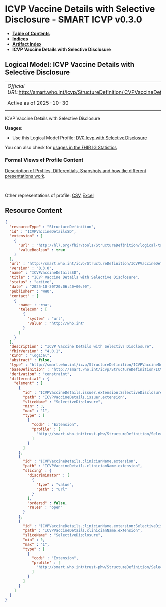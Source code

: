 # ICVP Vaccine Details with Selective Disclosure - SMART ICVP v0.3.0

* [**Table of Contents**](toc.md)
* [**Indices**](indices.md)
* [**Artifact Index**](artifacts.md)
* **ICVP Vaccine Details with Selective Disclosure**

## Logical Model: ICVP Vaccine Details with Selective Disclosure 

| | |
| :--- | :--- |
| *Official URL*:http://smart.who.int/icvp/StructureDefinition/ICVPVaccineDetailsSD | *Version*:0.3.0 |
| Active as of 2025-10-30 | *Computable Name*:ICVPVaccineDetailsSD |

 
ICVP Vaccine Details with Selective Disclosure 

**Usages:**

* Use this Logical Model Profile: [DVC Icvp with Selective Disclosure](StructureDefinition-ICVPSD.md)

You can also check for [usages in the FHIR IG Statistics](https://packages2.fhir.org/xig/smart.who.int.icvp|current/StructureDefinition/ICVPVaccineDetailsSD)

### Formal Views of Profile Content

 [Description of Profiles, Differentials, Snapshots and how the different presentations work](http://build.fhir.org/ig/FHIR/ig-guidance/readingIgs.html#structure-definitions). 

 

Other representations of profile: [CSV](StructureDefinition-ICVPVaccineDetailsSD.csv), [Excel](StructureDefinition-ICVPVaccineDetailsSD.xlsx) 



## Resource Content

```json
{
  "resourceType" : "StructureDefinition",
  "id" : "ICVPVaccineDetailsSD",
  "extension" : [
    {
      "url" : "http://hl7.org/fhir/tools/StructureDefinition/logical-target",
      "valueBoolean" : true
    }
  ],
  "url" : "http://smart.who.int/icvp/StructureDefinition/ICVPVaccineDetailsSD",
  "version" : "0.3.0",
  "name" : "ICVPVaccineDetailsSD",
  "title" : "ICVP Vaccine Details with Selective Disclosure",
  "status" : "active",
  "date" : "2025-10-30T20:06:40+00:00",
  "publisher" : "WHO",
  "contact" : [
    {
      "name" : "WHO",
      "telecom" : [
        {
          "system" : "url",
          "value" : "http://who.int"
        }
      ]
    }
  ],
  "description" : "ICVP Vaccine Details with Selective Disclosure",
  "fhirVersion" : "4.0.1",
  "kind" : "logical",
  "abstract" : false,
  "type" : "http://smart.who.int/icvp/StructureDefinition/ICVPVaccineDetails",
  "baseDefinition" : "http://smart.who.int/icvp/StructureDefinition/ICVPVaccineDetails",
  "derivation" : "constraint",
  "differential" : {
    "element" : [
      {
        "id" : "ICVPVaccineDetails.issuer.extension:SelectiveDisclosure",
        "path" : "ICVPVaccineDetails.issuer.extension",
        "sliceName" : "SelectiveDisclosure",
        "min" : 0,
        "max" : "1",
        "type" : [
          {
            "code" : "Extension",
            "profile" : [
              "http://smart.who.int/trust-phw/StructureDefinition/SelectiveDisclosure"
            ]
          }
        ]
      },
      {
        "id" : "ICVPVaccineDetails.clinicianName.extension",
        "path" : "ICVPVaccineDetails.clinicianName.extension",
        "slicing" : {
          "discriminator" : [
            {
              "type" : "value",
              "path" : "url"
            }
          ],
          "ordered" : false,
          "rules" : "open"
        }
      },
      {
        "id" : "ICVPVaccineDetails.clinicianName.extension:SelectiveDisclosure",
        "path" : "ICVPVaccineDetails.clinicianName.extension",
        "sliceName" : "SelectiveDisclosure",
        "min" : 0,
        "max" : "1",
        "type" : [
          {
            "code" : "Extension",
            "profile" : [
              "http://smart.who.int/trust-phw/StructureDefinition/SelectiveDisclosure"
            ]
          }
        ]
      }
    ]
  }
}

```
